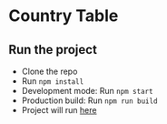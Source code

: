 # Country Table

## Run the project

- Clone the repo
- Run `npm install`
- Development mode: Run `npm start`
- Production build: Run `npm run build`
- Project will run [here](http://localhost:3000/)
